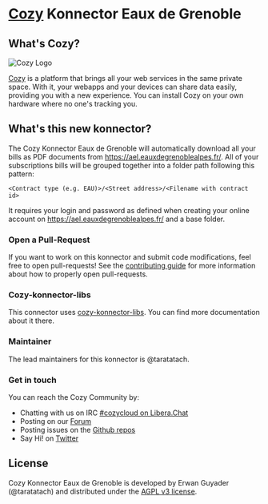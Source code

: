[Cozy][cozy] Konnector Eaux de Grenoble
=======================================

What's Cozy?
------------

![Cozy Logo](https://cdn.rawgit.com/cozy/cozy-guidelines/master/templates/cozy_logo_small.svg)

[Cozy] is a platform that brings all your web services in the same private space. With it, your webapps and your devices can share data easily, providing you with a new experience. You can install Cozy on your own hardware where no one's tracking you.

What's this new konnector?
--------------------------

The Cozy Konnector Eaux de Grenoble will automatically download all your bills as PDF documents from https://ael.eauxdegrenoblealpes.fr/.
All of your subscriptions bills will be grouped together into a folder path following this pattern:
```
<Contract type (e.g. EAU)>/<Street address>/<Filename with contract id>
```

It requires your login and password as defined when creating your online account on https://ael.eauxdegrenoblealpes.fr/ and a base folder.

### Open a Pull-Request

If you want to work on this konnector and submit code modifications, feel free to open pull-requests! See the [contributing guide][contribute] for more information about how to properly open pull-requests.

### Cozy-konnector-libs

This connector uses [cozy-konnector-libs](https://github.com/cozy/cozy-konnector-libs). You can find more documentation about it there.

### Maintainer

The lead maintainers for this konnector is @taratatach.


### Get in touch

You can reach the Cozy Community by:

- Chatting with us on IRC [#cozycloud on Libera.Chat][libera]
- Posting on our [Forum]
- Posting issues on the [Github repos][github]
- Say Hi! on [Twitter]


License
-------

Cozy Konnector Eaux de Grenoble is developed by Erwan Guyader (@taratatach) and distributed under the [AGPL v3 license][agpl-3.0].

[cozy]: https://cozy.io "Cozy Cloud"
[agpl-3.0]: https://www.gnu.org/licenses/agpl-3.0.html
[libera]: https://web.libera.chat/#cozycloud
[forum]: https://forum.cozy.io/
[github]: https://github.com/cozy/
[nodejs]: https://nodejs.org/
[standard]: https://standardjs.com
[twitter]: https://twitter.com/mycozycloud
[webpack]: https://webpack.js.org
[yarn]: https://yarnpkg.com
[travis]: https://travis-ci.org
[contribute]: CONTRIBUTING.md
